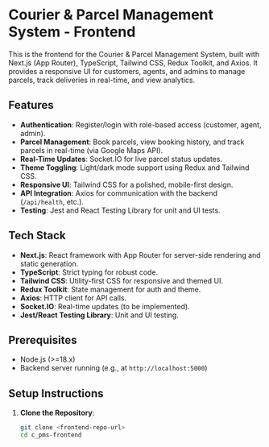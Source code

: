 # Courier & Parcel Management System - Frontend

This is the frontend for the Courier & Parcel Management System, built with Next.js (App Router), TypeScript, Tailwind CSS, Redux Toolkit, and Axios. It provides a responsive UI for customers, agents, and admins to manage parcels, track deliveries in real-time, and view analytics.

## Features

- **Authentication**: Register/login with role-based access (customer, agent, admin).
- **Parcel Management**: Book parcels, view booking history, and track parcels in real-time (via Google Maps API).
- **Real-Time Updates**: Socket.IO for live parcel status updates.
- **Theme Toggling**: Light/dark mode support using Redux and Tailwind CSS.
- **Responsive UI**: Tailwind CSS for a polished, mobile-first design.
- **API Integration**: Axios for communication with the backend (`/api/health`, etc.).
- **Testing**: Jest and React Testing Library for unit and UI tests.

## Tech Stack

- **Next.js**: React framework with App Router for server-side rendering and static generation.
- **TypeScript**: Strict typing for robust code.
- **Tailwind CSS**: Utility-first CSS for responsive and themed UI.
- **Redux Toolkit**: State management for auth and theme.
- **Axios**: HTTP client for API calls.
- **Socket.IO**: Real-time updates (to be implemented).
- **Jest/React Testing Library**: Unit and UI testing.

## Prerequisites

- Node.js (>=18.x)
- Backend server running (e.g., at `http://localhost:5000`)

## Setup Instructions

1. **Clone the Repository**:
   ```bash
   git clone <frontend-repo-url>
   cd c_pms-frontend
   ```
